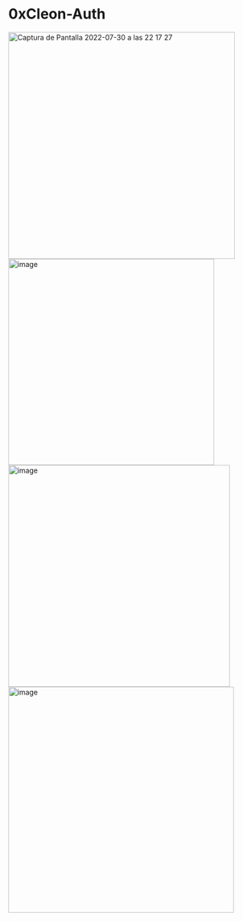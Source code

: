 # 0xCleon-Auth 
<img width="450" alt="Captura de Pantalla 2022-07-30 a las 22 17 27" src="https://user-images.githubusercontent.com/62452212/182050164-ec072dc5-1d24-47e5-b2b0-97f1f06d7646.png">
<img width="409" alt="image" src="https://user-images.githubusercontent.com/62452212/182050156-edadaa2d-4c7f-41d7-943e-f4bc4cdc6b50.png">
<img width="440" alt="image" src="https://user-images.githubusercontent.com/62452212/182049765-940eb8e9-846b-4e95-8e49-9ea29f35022f.png">
<img width="448" alt="image" src="https://user-images.githubusercontent.com/62452212/182049883-7a05624d-f3f8-4600-8ad7-f6adfd44e09a.png">

